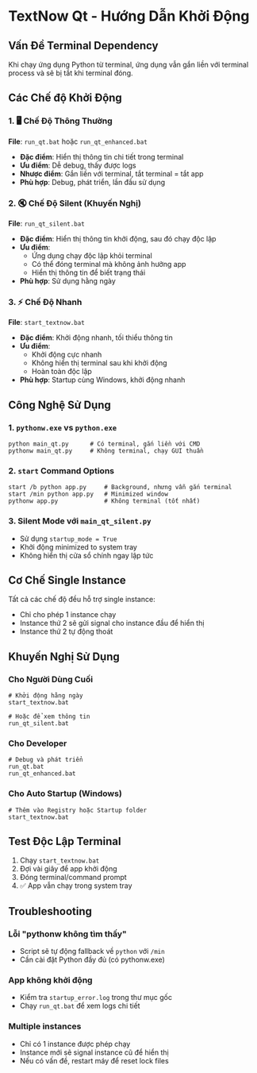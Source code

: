 # TextNow Qt - Hướng Dẫn Khởi Động

## Vấn Đề Terminal Dependency
Khi chạy ứng dụng Python từ terminal, ứng dụng vẫn gắn liền với terminal process và sẽ bị tắt khi terminal đóng.

## Các Chế độ Khởi Động

### 1. 🖥️ Chế Độ Thông Thường
**File**: `run_qt.bat` hoặc `run_qt_enhanced.bat`
- **Đặc điểm**: Hiển thị thông tin chi tiết trong terminal
- **Ưu điểm**: Dễ debug, thấy được logs
- **Nhược điểm**: Gắn liền với terminal, tắt terminal = tắt app
- **Phù hợp**: Debug, phát triển, lần đầu sử dụng

### 2. 🔇 Chế Độ Silent (Khuyến Nghị)
**File**: `run_qt_silent.bat`
- **Đặc điểm**: Hiển thị thông tin khởi động, sau đó chạy độc lập
- **Ưu điểm**: 
  - Ứng dụng chạy độc lập khỏi terminal
  - Có thể đóng terminal mà không ảnh hưởng app
  - Hiển thị thông tin để biết trạng thái
- **Phù hợp**: Sử dụng hằng ngày

### 3. ⚡ Chế Độ Nhanh
**File**: `start_textnow.bat`
- **Đặc điểm**: Khởi động nhanh, tối thiểu thông tin
- **Ưu điểm**:
  - Khởi động cực nhanh
  - Không hiển thị terminal sau khi khởi động
  - Hoàn toàn độc lập
- **Phù hợp**: Startup cùng Windows, khởi động nhanh

## Công Nghệ Sử Dụng

### 1. `pythonw.exe` vs `python.exe`
```batch
python main_qt.py      # Có terminal, gắn liền với CMD
pythonw main_qt.py     # Không terminal, chạy GUI thuần
```

### 2. `start` Command Options
```batch
start /b python app.py     # Background, nhưng vẫn gắn terminal
start /min python app.py   # Minimized window
pythonw app.py             # Không terminal (tốt nhất)
```

### 3. Silent Mode với `main_qt_silent.py`
- Sử dụng `startup_mode = True`
- Khởi động minimized to system tray
- Không hiển thị cửa sổ chính ngay lập tức

## Cơ Chế Single Instance
Tất cả các chế độ đều hỗ trợ single instance:
- Chỉ cho phép 1 instance chạy
- Instance thứ 2 sẽ gửi signal cho instance đầu để hiển thị
- Instance thứ 2 tự động thoát

## Khuyến Nghị Sử Dụng

### Cho Người Dùng Cuối
```batch
# Khởi động hằng ngày
start_textnow.bat

# Hoặc để xem thông tin
run_qt_silent.bat
```

### Cho Developer
```batch
# Debug và phát triển
run_qt.bat
run_qt_enhanced.bat
```

### Cho Auto Startup (Windows)
```batch
# Thêm vào Registry hoặc Startup folder
start_textnow.bat
```

## Test Độc Lập Terminal
1. Chạy `start_textnow.bat`
2. Đợi vài giây để app khởi động
3. Đóng terminal/command prompt
4. ✅ App vẫn chạy trong system tray

## Troubleshooting

### Lỗi "pythonw không tìm thấy"
- Script sẽ tự động fallback về `python` với `/min`
- Cần cài đặt Python đầy đủ (có pythonw.exe)

### App không khởi động
- Kiểm tra `startup_error.log` trong thư mục gốc
- Chạy `run_qt.bat` để xem logs chi tiết

### Multiple instances
- Chỉ có 1 instance được phép chạy
- Instance mới sẽ signal instance cũ để hiển thị
- Nếu có vấn đề, restart máy để reset lock files 